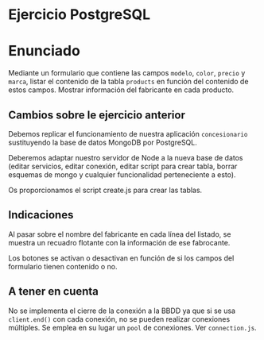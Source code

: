 # Ejercicio PostgreSQL

# Enunciado

Mediante un formulario que contiene las campos `modelo`, `color`, `precio` y
`marca`, listar el contenido de la tabla `products` en función del contenido
de estos campos. Mostrar información del fabricante en cada producto. 

## Cambios sobre le ejercicio anterior

Debemos replicar el funcionamiento de nuestra aplicación `concesionario`
sustituyendo la base de datos MongoDB por PostgreSQL.

Deberemos adaptar nuestro servidor de Node a la nueva base de datos (editar
servicios, editar conexión, editar script para crear tabla, borrar esquemas de
mongo y cualquier funcionalidad perteneciente a esto).

Os proporcionamos el script create.js para crear las tablas.

## Indicaciones

Al pasar sobre el nombre del fabricante en cada línea del listado, se muestra
un recuadro flotante con la información de ese fabrocante.

Los botones se activan o desactivan en función de si los campos del formulario
tienen contenido o no.

## A tener en cuenta

No se implementa el cierre de la conexión a la BBDD ya que si se usa
`client.end()` con cada conexión, no se pueden realizar conexiones múltiples.
Se emplea en su lugar un `pool` de conexiones. Ver `connection.js`. 